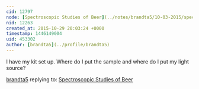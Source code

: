 ```yaml
---
cid: 12797
node: [Spectroscopic Studies of Beer](../notes/brandta5/10-03-2015/spectroscopic-studies-of-beer)
nid: 12263
created_at: 2015-10-29 20:03:24 +0000
timestamp: 1446149004
uid: 453302
author: [brandta5](../profile/brandta5)
---
```


I have my kit set up. Where do I put the sample and where do I put my light source?

[brandta5](../profile/brandta5) replying to: [Spectroscopic Studies of Beer](../notes/brandta5/10-03-2015/spectroscopic-studies-of-beer)

